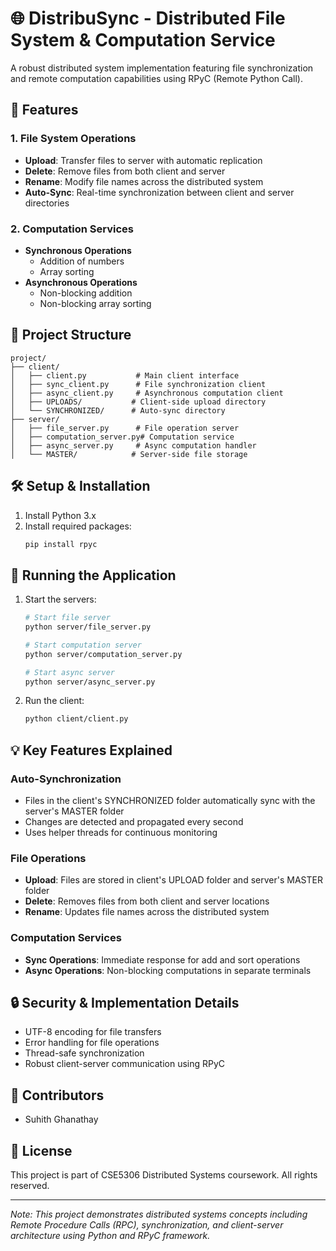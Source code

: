 # 🌐 DistribuSync - Distributed File System & Computation Service

A robust distributed system implementation featuring file synchronization and remote computation capabilities using RPyC (Remote Python Call).

## 🚀 Features

### 1. File System Operations

- **Upload**: Transfer files to server with automatic replication
- **Delete**: Remove files from both client and server
- **Rename**: Modify file names across the distributed system
- **Auto-Sync**: Real-time synchronization between client and server directories

### 2. Computation Services

- **Synchronous Operations**
  - Addition of numbers
  - Array sorting
- **Asynchronous Operations**
  - Non-blocking addition
  - Non-blocking array sorting

## 📁 Project Structure

```
project/
├── client/
│   ├── client.py           # Main client interface
│   ├── sync_client.py      # File synchronization client
│   ├── async_client.py     # Asynchronous computation client
│   ├── UPLOADS/           # Client-side upload directory
│   └── SYNCHRONIZED/      # Auto-sync directory
├── server/
│   ├── file_server.py      # File operation server
│   ├── computation_server.py# Computation service
│   ├── async_server.py     # Async computation handler
│   └── MASTER/            # Server-side file storage
```

## 🛠️ Setup & Installation

1. Install Python 3.x
2. Install required packages:
   ```bash
   pip install rpyc
   ```

## 🚦 Running the Application

1. Start the servers:

   ```bash
   # Start file server
   python server/file_server.py

   # Start computation server
   python server/computation_server.py

   # Start async server
   python server/async_server.py
   ```

2. Run the client:
   ```bash
   python client/client.py
   ```

## 💡 Key Features Explained

### Auto-Synchronization

- Files in the client's SYNCHRONIZED folder automatically sync with the server's MASTER folder
- Changes are detected and propagated every second
- Uses helper threads for continuous monitoring

### File Operations

- **Upload**: Files are stored in client's UPLOAD folder and server's MASTER folder
- **Delete**: Removes files from both client and server locations
- **Rename**: Updates file names across the distributed system

### Computation Services

- **Sync Operations**: Immediate response for add and sort operations
- **Async Operations**: Non-blocking computations in separate terminals

## 🔒 Security & Implementation Details

- UTF-8 encoding for file transfers
- Error handling for file operations
- Thread-safe synchronization
- Robust client-server communication using RPyC

## 👥 Contributors

- Suhith Ghanathay

## 📝 License

This project is part of CSE5306 Distributed Systems coursework. All rights reserved.

---

_Note: This project demonstrates distributed systems concepts including Remote Procedure Calls (RPC), synchronization, and client-server architecture using Python and RPyC framework._
